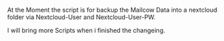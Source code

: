 At the Moment the script is for backup the Mailcow Data into a nextcloud folder via Nextcloud-User and Nextcloud-User-PW.

I will bring more Scripts when i finished the changeing.
